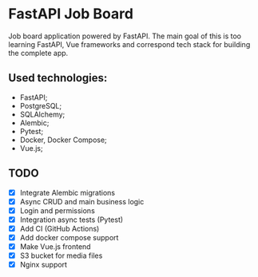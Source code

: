# FastAPI Job Board

Job board application powered by FastAPI. 
The main goal of this is too learning FastAPI, Vue 
frameworks and correspond tech stack for building the complete app.

## Used technologies:
* FastAPI;
* PostgreSQL;
* SQLAlchemy;
* Alembic;
* Pytest;
* Docker, Docker Compose;
* Vue.js;


## TODO
- [x] Integrate Alembic migrations
- [x] Async CRUD and main business logic
- [x] Login and permissions 
- [x] Integration async tests (Pytest)
- [x] Add CI (GitHub Actions)
- [x] Add docker compose support
- [x] Make Vue.js frontend
- [x] S3 bucket for media files
- [x] Nginx support
